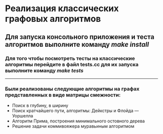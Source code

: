 # Реализация классических графовых алгоритмов
## Для запуска консольного приложения и теста алгоритмов выполните команду *make install*
### Для того чтобы посмотреть тесты на классические алгоритмы перейдите в файл tests.cc для их запуска выполните команду *make tests*
---
### Были реализованы следующие алгоритмы на графах представленных в виде матрицы смежности:
- Поиск в глубину, в ширину
- Поиск кратчайшего пути, алгоритмы: Дейкстры и Флойда — Уоршелла
- Алгоритм Прима, построения минимального остовного дерева
- Решение задачи коммивояжера муравьиным алгоритмом